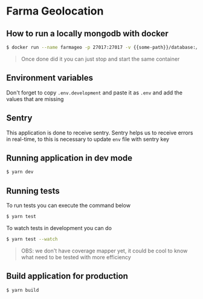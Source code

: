 # Farma Geolocation

## How to run a locally mongodb with docker

```bash
$ docker run --name farmageo -p 27017:27017 -v {{some-path}}/database:/data/db mongo
```

> Once done did it you can just stop and start the same container

## Environment variables

Don't forget to copy `.env.development` and paste it as `.env` and add the values that are missing

## Sentry

This application is done to receive sentry. Sentry helps us to receive errors in real-time, to this is necessary to update `env` file with sentry key

## Running application in dev mode

```sh
$ yarn dev
```

## Running tests

To run tests you can execute the command below

```sh
$ yarn test
```

To watch tests in development you can do

```sh
$ yarn test --watch
```

> OBS: we don't have coverage mapper yet, it could be cool to know what need to be tested with more efficiency

## Build application for production

```sh
$ yarn build
```
